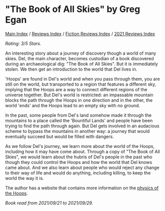# "The Book of All Skies" by Greg Egan

[Main Index](../../../README.md) / [Reviews Index](../../README.md) / [Fiction Reviews Index](../README.md) / [2021 Reviews Index](README.md)

*Rating: 3/5 Stars.*

An interesting story about a journey of discovery though a world of many skies. Del, the main character, becomes custodian of a book discovered during an archaeological dig: "The Book of All Skies". But it is immediately stolen. We then get an introduction to the world that Del lives in.

'Hoops' are found in Del's world and when you pass through them, you are still on the world, but transported to a region that features a different sky, implying that the Hoops are a way to connect different regions of the universe together. But Del's world is restricted: an impassable mountain blocks the path through the Hoops in one direction and in the other, the world 'ends' and the Hoops lead to an empty sky with no ground.

In the past, some people from Del's land somehow made it through the mountains to a place called the 'Bountiful Lands' and people have been trying to find the path through again. But Del gets involved in an audacious scheme to bypass the mountains in another way: a journey that would eventually succeed but would be filled with dangers.

As we follow Del's journey, we learn more about the world of the Hoops, including how it may have come about. Through a copy of "The Book of All Skies", we would learn about the hubris of Del's people in the past who though they could control the Hoops and how the world that Del knows came about. And we also learn about people who would reject any change to their way of life and would do anything, including killing, to keep the world the way it is.

The author has a website that contains more information on the [physics of the Hoops](https://www.gregegan.net/ALLSKIES/AllSkies.html).

*Book read from 2021/09/21 to 2021/09/29.*

